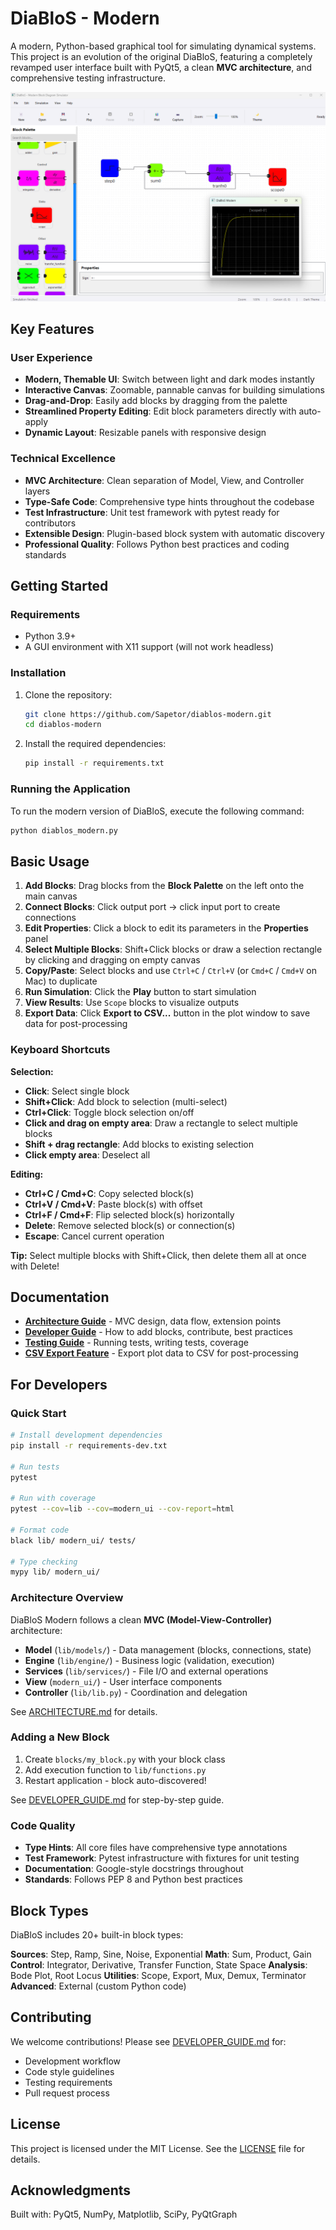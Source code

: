 # DiaBloS - Modern

A modern, Python-based graphical tool for simulating dynamical systems. This project is an evolution of the original DiaBloS, featuring a completely revamped user interface built with PyQt5, a clean **MVC architecture**, and comprehensive testing infrastructure.

![Screenshot of DiaBloS Modern UI](screenshot.png)

## Key Features

### User Experience
- **Modern, Themable UI**: Switch between light and dark modes instantly
- **Interactive Canvas**: Zoomable, pannable canvas for building simulations
- **Drag-and-Drop**: Easily add blocks by dragging from the palette
- **Streamlined Property Editing**: Edit block parameters directly with auto-apply
- **Dynamic Layout**: Resizable panels with responsive design

### Technical Excellence
- **MVC Architecture**: Clean separation of Model, View, and Controller layers
- **Type-Safe Code**: Comprehensive type hints throughout the codebase
- **Test Infrastructure**: Unit test framework with pytest ready for contributors
- **Extensible Design**: Plugin-based block system with automatic discovery
- **Professional Quality**: Follows Python best practices and coding standards

## Getting Started

### Requirements

- Python 3.9+
- A GUI environment with X11 support (will not work headless)

### Installation

1.  Clone the repository:
    ```bash
    git clone https://github.com/Sapetor/diablos-modern.git
    cd diablos-modern
    ```

2.  Install the required dependencies:
    ```bash
    pip install -r requirements.txt
    ```

### Running the Application

To run the modern version of DiaBloS, execute the following command:

```bash
python diablos_modern.py
```

## Basic Usage

1.  **Add Blocks**: Drag blocks from the **Block Palette** on the left onto the main canvas
2.  **Connect Blocks**: Click output port → click input port to create connections
3.  **Edit Properties**: Click a block to edit its parameters in the **Properties** panel
4.  **Select Multiple Blocks**: Shift+Click blocks or draw a selection rectangle by clicking and dragging on empty canvas
5.  **Copy/Paste**: Select blocks and use `Ctrl+C` / `Ctrl+V` (or `Cmd+C` / `Cmd+V` on Mac) to duplicate
6.  **Run Simulation**: Click the **Play** button to start simulation
7.  **View Results**: Use `Scope` blocks to visualize outputs
8.  **Export Data**: Click **Export to CSV...** button in the plot window to save data for post-processing

### Keyboard Shortcuts

**Selection:**
- **Click**: Select single block
- **Shift+Click**: Add block to selection (multi-select)
- **Ctrl+Click**: Toggle block selection on/off
- **Click and drag on empty area**: Draw a rectangle to select multiple blocks
- **Shift + drag rectangle**: Add blocks to existing selection
- **Click empty area**: Deselect all

**Editing:**
- **Ctrl+C / Cmd+C**: Copy selected block(s)
- **Ctrl+V / Cmd+V**: Paste block(s) with offset
- **Ctrl+F / Cmd+F**: Flip selected block(s) horizontally
- **Delete**: Remove selected block(s) or connection(s)
- **Escape**: Cancel current operation

**Tip:** Select multiple blocks with Shift+Click, then delete them all at once with Delete!

## Documentation

- **[Architecture Guide](docs/ARCHITECTURE.md)** - MVC design, data flow, extension points
- **[Developer Guide](docs/DEVELOPER_GUIDE.md)** - How to add blocks, contribute, best practices
- **[Testing Guide](tests/README.md)** - Running tests, writing tests, coverage
- **[CSV Export Feature](docs/CSV_EXPORT_FEATURE.md)** - Export plot data to CSV for post-processing

## For Developers

### Quick Start

```bash
# Install development dependencies
pip install -r requirements-dev.txt

# Run tests
pytest

# Run with coverage
pytest --cov=lib --cov=modern_ui --cov-report=html

# Format code
black lib/ modern_ui/ tests/

# Type checking
mypy lib/ modern_ui/
```

### Architecture Overview

DiaBloS Modern follows a clean **MVC (Model-View-Controller)** architecture:

- **Model** (`lib/models/`) - Data management (blocks, connections, state)
- **Engine** (`lib/engine/`) - Business logic (validation, execution)
- **Services** (`lib/services/`) - File I/O and external operations
- **View** (`modern_ui/`) - User interface components
- **Controller** (`lib/lib.py`) - Coordination and delegation

See [ARCHITECTURE.md](docs/ARCHITECTURE.md) for details.

### Adding a New Block

1. Create `blocks/my_block.py` with your block class
2. Add execution function to `lib/functions.py`
3. Restart application - block auto-discovered!

See [DEVELOPER_GUIDE.md](docs/DEVELOPER_GUIDE.md#adding-new-blocks) for step-by-step guide.

### Code Quality

- **Type Hints**: All core files have comprehensive type annotations
- **Test Framework**: Pytest infrastructure with fixtures for unit testing
- **Documentation**: Google-style docstrings throughout
- **Standards**: Follows PEP 8 and Python best practices

## Block Types

DiaBloS includes 20+ built-in block types:

**Sources**: Step, Ramp, Sine, Noise, Exponential
**Math**: Sum, Product, Gain
**Control**: Integrator, Derivative, Transfer Function, State Space
**Analysis**: Bode Plot, Root Locus
**Utilities**: Scope, Export, Mux, Demux, Terminator
**Advanced**: External (custom Python code)

## Contributing

We welcome contributions! Please see [DEVELOPER_GUIDE.md](docs/DEVELOPER_GUIDE.md#contributing) for:

- Development workflow
- Code style guidelines
- Testing requirements
- Pull request process

## License

This project is licensed under the MIT License. See the [LICENSE](LICENSE) file for details.

## Acknowledgments

Built with: PyQt5, NumPy, Matplotlib, SciPy, PyQtGraph
